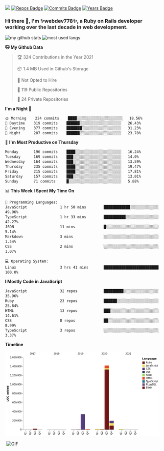 ![](https://visitor-badge.glitch.me/badge?page_id=webdev778.webdev778)
[![Repos Badge](https://badges.pufler.dev/repos/webdev778)](https://badges.pufler.dev)
[![Commits Badge](https://badges.pufler.dev/commits/monthly/webdev778)](https://badges.pufler.dev)
[![Years Badge](https://badges.pufler.dev/years/webdev778)](https://badges.pufler.dev)
### Hi there 👋, I'm ✨webdev778✨, a Ruby on Rails developer working over the last decade in web development.


![my github stats](https://github-readme-stats.vercel.app/api?username=webdev778&show_icons=true&theme=tokyonight&line_height=27)
![most used langs](https://github-readme-stats.vercel.app/api/top-langs/?username=webdev778&hide=css,html&theme=tokyonight)

<!--START_SECTION:waka-->
**🐱 My Github Data** 

> 🏆 324 Contributions in the Year 2021
 > 
> 📦 1.4 MB Used in Github's Storage 
 > 
> 🚫 Not Opted to Hire
 > 
> 📜 119 Public Repositories 
 > 
> 🔑 24 Private Repositories  
 > 
**I'm a Night 🦉** 

```text
🌞 Morning    224 commits    ████░░░░░░░░░░░░░░░░░░░░░   18.56% 
🌆 Daytime    319 commits    ██████░░░░░░░░░░░░░░░░░░░   26.43% 
🌃 Evening    377 commits    ███████░░░░░░░░░░░░░░░░░░   31.23% 
🌙 Night      287 commits    ██████░░░░░░░░░░░░░░░░░░░   23.78%

```
📅 **I'm Most Productive on Thursday** 

```text
Monday       196 commits    ████░░░░░░░░░░░░░░░░░░░░░   16.24% 
Tuesday      169 commits    ███░░░░░░░░░░░░░░░░░░░░░░   14.0% 
Wednesday    164 commits    ███░░░░░░░░░░░░░░░░░░░░░░   13.59% 
Thursday     235 commits    ████░░░░░░░░░░░░░░░░░░░░░   19.47% 
Friday       215 commits    ████░░░░░░░░░░░░░░░░░░░░░   17.81% 
Saturday     157 commits    ███░░░░░░░░░░░░░░░░░░░░░░   13.01% 
Sunday       71 commits     █░░░░░░░░░░░░░░░░░░░░░░░░   5.88%

```


📊 **This Week I Spent My Time On** 

```text
💬 Programming Languages: 
JavaScript               1 hr 50 mins        ████████████░░░░░░░░░░░░░   49.96% 
TypeScript               1 hr 33 mins        ██████████░░░░░░░░░░░░░░░   42.27% 
JSON                     11 mins             █░░░░░░░░░░░░░░░░░░░░░░░░   5.14% 
Markdown                 3 mins              ░░░░░░░░░░░░░░░░░░░░░░░░░   1.54% 
CSS                      2 mins              ░░░░░░░░░░░░░░░░░░░░░░░░░   1.07%

💻 Operating System: 
Linux                    3 hrs 41 mins       █████████████████████████   100.0%

```

**I Mostly Code in JavaScript** 

```text
JavaScript               32 repos            █████████░░░░░░░░░░░░░░░░   35.96% 
Ruby                     23 repos            ██████░░░░░░░░░░░░░░░░░░░   25.84% 
HTML                     13 repos            ███░░░░░░░░░░░░░░░░░░░░░░   14.61% 
CSS                      8 repos             ██░░░░░░░░░░░░░░░░░░░░░░░   8.99% 
TypeScript               3 repos             ░░░░░░░░░░░░░░░░░░░░░░░░░   3.37%

```


**Timeline**

![Chart not found](https://raw.githubusercontent.com/webdev778/webdev778/master/charts/bar_graph.png) 


<!--END_SECTION:waka-->

<img align="right" alt="GIF" src="https://github.com/webdev778/webdev778/blob/main/code.gif?raw=true" width="500" height="320" />

<!--
**webdev778/webdev778** is a ✨ _special_ ✨ repository because its `README.md` (this file) appears on your GitHub profile.

Here are some ideas to get you started:

- 🔭 I’m currently working on ...
- 🌱 I’m currently learning ...
- 👯 I’m looking to collaborate on ...
- 🤔 I’m looking for help with ...
- 💬 Ask me about ...
- 📫 How to reach me: ...
- 😄 Pronouns: ...
- ⚡ Fun fact: ...
-->
